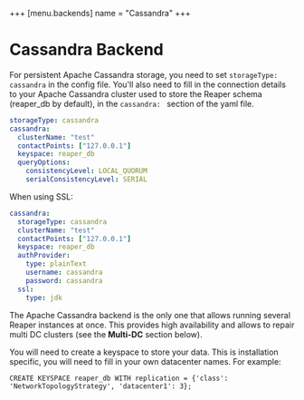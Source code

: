 +++
[menu.backends]
name = "Cassandra"
+++

# Cassandra Backend

For persistent Apache Cassandra storage, you need to set `storageType: cassandra` in the config file.
You'll also need to fill in the connection details to your Apache Cassandra cluster used to store the Reaper schema (reaper_db by default), in the `cassandra: ` section of the yaml file. 

```yaml
storageType: cassandra
cassandra:
  clusterName: "test"
  contactPoints: ["127.0.0.1"]
  keyspace: reaper_db
  queryOptions:
    consistencyLevel: LOCAL_QUORUM
    serialConsistencyLevel: SERIAL
```

When using SSL:

```yaml
cassandra:
  storageType: cassandra
  clusterName: "test"
  contactPoints: ["127.0.0.1"]
  keyspace: reaper_db
  authProvider:
    type: plainText
    username: cassandra
    password: cassandra
  ssl:
    type: jdk
```

The Apache Cassandra backend is the only one that allows running several Reaper instances at once. This provides high availability and allows to repair multi DC clusters (see the **Multi-DC** section below).

You will need to create a keyspace to store your data.  This is installation specific, you will need to fill in your own datacenter names.  For example:

```none
CREATE KEYSPACE reaper_db WITH replication = {'class': 'NetworkTopologyStrategy', 'datacenter1': 3};
```